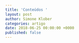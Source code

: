```yaml
---
title: 'Conteúdos '
layout: post
author: Simone Klober
categories: artigo
date: 2018-06-25 00:00:00 +0000
published: false
---
```

